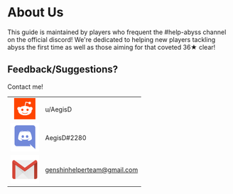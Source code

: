 # About Us

This guide is maintained by players who frequent the \#help-abyss channel on the official discord! We're dedicated to helping new players tackling abyss the first time as well as those aiming for that coveted 36★ clear!

## Feedback/Suggestions?

Contact me!

|  |  |
| :---: | :--- |
| ![](.gitbook/assets/artboard-1_48.png)  | u/AegisD |
| ![](.gitbook/assets/discord-logo-color.png)  | AegisD\#2280 |
| ![](.gitbook/assets/gmail-icon.png)  | genshinhelperteam@gmail.com |



